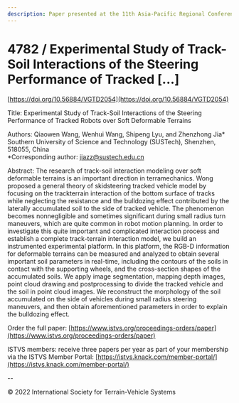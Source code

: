 ```yaml
---
description: Paper presented at the 11th Asia-Pacific Regional Conference of the ISTVS
---
```


# 4782 / Experimental Study of Track-Soil Interactions of the Steering Performance of Tracked \[...]

[https://doi.org/10.56884/VGTD2054](https://doi.org/10.56884/VGTD2054)

Title: Experimental Study of Track-Soil Interactions of the Steering Performance of Tracked Robots over Soft Deformable Terrains

Authors: Qiaowen Wang, Wenhui Wang, Shipeng Lyu, and Zhenzhong Jia*  
Southern University of Science and Technology (SUSTech), Shenzhen, 518055, China  
*Corresponding author: jiazz@sustech.edu.cn

Abstract: The research of track-soil interaction modeling over soft deformable terrains is an important direction in terramechanics. Wong proposed a general theory of skidsteering tracked vehicle model by focusing on the trackterrain interaction of the bottom surface of tracks while neglecting the resistance and the bulldozing effect contributed by the laterally accumulated soil to the side of tracked vehicle. The phenomenon becomes nonnegligible and sometimes significant during small radius turn maneuvers, which are quite common in robot motion planning. In order to investigate this quite important and complicated interaction process and establish a complete track-terrain interaction model, we build an instrumented experimental platform. In this platform, the RGB-D information for deformable terrains can be measured and analyzed to obtain several important soil parameters in real-time, including the contours of the soils in contact with the supporting wheels, and the cross-section shapes of the accumulated soils. We apply image segmentation, mapping depth images, point cloud drawing and postprocessing to divide the tracked vehicle and the soil in point cloud images. We reconstruct the morphology of the soil accumulated on the side of vehicles during small radius steering maneuvers, and then obtain aforementioned parameters in order to explain the bulldozing effect.

Order the full paper: [https://www.istvs.org/proceedings-orders/paper](https://www.istvs.org/proceedings-orders/paper)

ISTVS members: receive three papers per year as part of your membership via the ISTVS Member Portal: [https://istvs.knack.com/member-portal/](https://istvs.knack.com/member-portal/)

\--

© 2022 International Society for Terrain-Vehicle Systems
